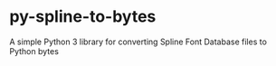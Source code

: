 # py-spline-to-bytes
A simple Python 3 library for converting Spline Font Database files to Python bytes
